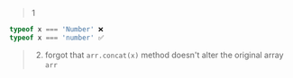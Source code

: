 > 1
```js
typeof x === 'Number' ❌
typeof x === 'number' ✅
```

> 2. forgot that `arr.concat(x)` method doesn't alter the original array `arr`
